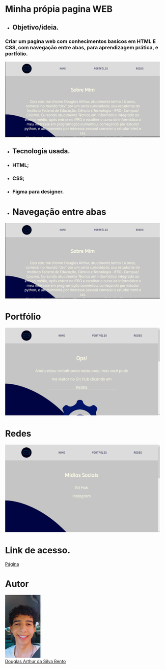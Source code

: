 # Minha própia pagina WEB 

* ## Objetivo/ideia.
### Criar um pagina web com conhecimentos basicos em HTML E CSS, com navegação entre abas, para aprendizagem prática, e portfólio.

<html> 
    <img src="./images/printpagina.png">
</html>

* ## Tecnologia usada.
* ### HTML;
* ### CSS;
* ### Figma para designer.

* # Navegação entre abas

<html> 
    <img src="./images/printpagina.png">
</html>

# Portfólio
<html> 
    <img src="./images/printpagina1.png">
</html>

# Redes
<html> 
    <img src="./images/printpagina2.png">
</html>

# Link de acesso.

<html>
    <a href="https://mywebtwo.netlify.app">Página</a>
</html>

# Autor

<html> 
    <img src="./images/eu.jpeg" width=115>
    <br>
</html>

<html>
    <a href="https://github.com/douglasarthurr"> Douglas Arthur da Silva Bento</a>
</html>